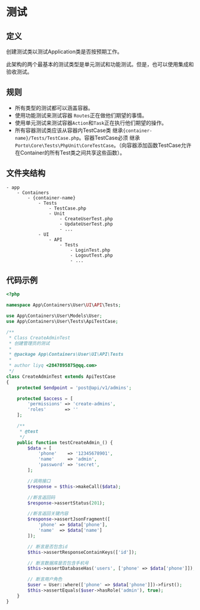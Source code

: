 # 测试

## 定义
创建测试类以测试Application类是否按预期工作。

此架构的两个最基本的测试类型是单元测试和功能测试。但是，也可以使用集成和验收测试。

## 规则
* 所有类型的测试都可以涵盖容器。
* 使用功能测试来测试容器 `Routes`正在做他们期望的事情。
* 使用单元测试来测试容器`Action`和`Task`正在执行他们期望的操作。
* 所有容器测试类应该从容器内TestCase类 继承`{container-name}/Tests/TestCase.php`。容器TestCase必须 继承 `Porto\Core\Tests\PhpUnit\CoreTestCase`。（向容器添加函数TestCase允许在Container的所有Test类之间共享这些函数）。

## 文件夹结构
```text
- app
    - Containers
        - {container-name}
            - Tests
                - TestCase.php
                - Unit
                    - CreateUserTest.php
                    - UpdateUserTest.php
                    - ...
            - UI
                - API
                    - Tests
                        - LoginTest.php
                        - LogoutTest.php
                        - ...
```

## 代码示例
```php
<?php

namespace App\Containers\User\UI\API\Tests;

use App\Containers\User\Models\User;
use App\Containers\User\Tests\ApiTestCase;

/**
 * Class CreateAdminTest
 * 创建管理员的测试
 *
 * @package App\Containers\User\UI\API\Tests
 *
 * author liyq <2847895875@qq.com>
 */
class CreateAdminTest extends ApiTestCase
{
    protected $endpoint = 'post@api/v1/admins';

    protected $access = [
        'permissions' => 'create-admins',
        'roles'       => ''
    ];

    /**
     * @test
     */
    public function testCreateAdmin_() {
        $data = [
            'phone'    => '12345678901',
            'name'     => 'admin',
            'password' => 'secret',
        ];

        //调用接口
        $response = $this->makeCall($data);

        //断言返回码
        $response->assertStatus(201);

        //断言返回关键内容
        $response->assertJsonFragment([
            'phone' => $data['phone'],
            'name'  => $data['name']
        ]);

        // 断言是否包含id
        $this->assertResponseContainKeys(['id']);

        // 断言数据库是否包含手机号
        $this->assertDatabaseHas('users', ['phone' => $data['phone']]);

        // 断言用户角色
        $user = User::where(['phone' => $data['phone']])->first();
        $this->assertEquals($user->hasRole('admin'), true);
    }
}
```